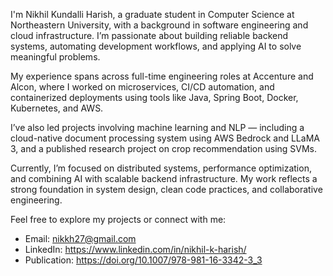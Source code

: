 I'm Nikhil Kundalli Harish, a graduate student in Computer Science at Northeastern University, with a background in software engineering and cloud infrastructure. I’m passionate about building reliable backend systems, automating development workflows, and applying AI to solve meaningful problems.

My experience spans across full-time engineering roles at Accenture and Alcon, where I worked on microservices, CI/CD automation, and containerized deployments using tools like Java, Spring Boot, Docker, Kubernetes, and AWS.

I’ve also led projects involving machine learning and NLP — including a cloud-native document processing system using AWS Bedrock and LLaMA 3, and a published research project on crop recommendation using SVMs.

Currently, I’m focused on distributed systems, performance optimization, and combining AI with scalable backend infrastructure. My work reflects a strong foundation in system design, clean code practices, and collaborative engineering.

Feel free to explore my projects or connect with me:
- Email: nikkh27@gmail.com
- LinkedIn: https://www.linkedin.com/in/nikhil-k-harish/  
- Publication: https://doi.org/10.1007/978-981-16-3342-3_3
